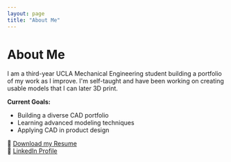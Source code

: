 ```yaml
---
layout: page
title: "About Me"
---
```


# About Me  

I am a third-year UCLA Mechanical Engineering student building a portfolio of my work as I improve. I'm self-taught and have been working on creating usable models that I can later 3D print.

**Current Goals:**  
- Building a diverse CAD portfolio  
- Learning advanced modeling techniques
- Applying CAD in product design

📄 [Download my Resume](./docs/resume.pdf)  
🔗 [LinkedIn Profile](https://www.linkedin.com/in/newton-tyler/)  
